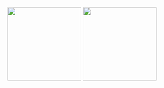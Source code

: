 <div align="center">
<span>  </span>
<img height="170px" src="https://github-readme-stats.vercel.app/api?username=KurisuNya&theme=tokyonight&show_icons=true" /><span>  </span><img height="170px" src="https://github-readme-stats.vercel.app/api/top-langs/?username=KurisuNya&layout=compact&langs_count=8&theme=tokyonight&show_icons=true" />
<span>  </span>
</div>
